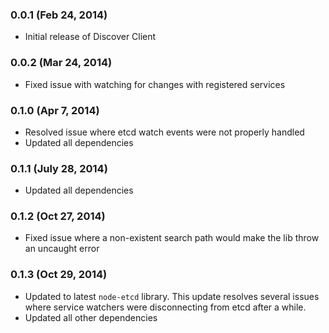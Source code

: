 ### 0.0.1 (Feb 24, 2014)

* Initial release of Discover Client

### 0.0.2 (Mar 24, 2014)

* Fixed issue with watching for changes with registered services

### 0.1.0 (Apr 7, 2014)

* Resolved issue where etcd watch events were not properly handled
* Updated all dependencies

### 0.1.1 (July 28, 2014)

* Updated all dependencies

### 0.1.2 (Oct 27, 2014)

* Fixed issue where a non-existent search path would make the lib throw an uncaught error

### 0.1.3 (Oct 29, 2014)

* Updated to latest `node-etcd` library. This update resolves several issues where service watchers were disconnecting from etcd after a while.
* Updated all other dependencies
